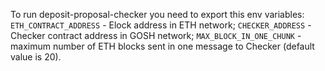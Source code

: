 To run deposit-proposal-checker you need to export this env variables:
  `ETH_CONTRACT_ADDRESS` - Elock address in ETH network;
  `CHECKER_ADDRESS` - Checker contract address in GOSH network;
  `MAX_BLOCK_IN_ONE_CHUNK` - maximum number of ETH blocks sent in one message to Checker (default value is 20).